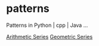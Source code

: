 # patterns
Patterns in Python | cpp | Java ...

[Arithmetic Series](patterns/arithmetic_series/arithmetic_series_codes.ipynb)
[Geometric Series](/patterns/geometric_series/geometric_series_codes.ipynb)
